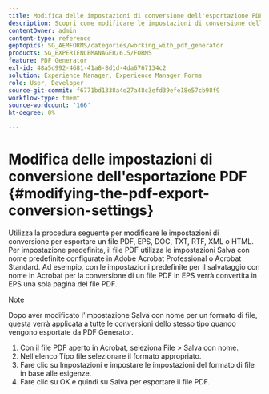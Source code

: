 ```yaml
---
title: Modifica delle impostazioni di conversione dell'esportazione PDF
description: Scopri come modificare le impostazioni di conversione dell’esportazione PDF.
contentOwner: admin
content-type: reference
geptopics: SG_AEMFORMS/categories/working_with_pdf_generator
products: SG_EXPERIENCEMANAGER/6.5/FORMS
feature: PDF Generator
exl-id: 48a5d992-4681-41a8-8d1d-4da6767134c2
solution: Experience Manager, Experience Manager Forms
role: User, Developer
source-git-commit: f6771bd1338a4e27a48c3efd39efe18e57cb98f9
workflow-type: tm+mt
source-wordcount: '166'
ht-degree: 0%

---
```


# Modifica delle impostazioni di conversione dell&#39;esportazione PDF {#modifying-the-pdf-export-conversion-settings}

Utilizza la procedura seguente per modificare le impostazioni di conversione per esportare un file PDF, EPS, DOC, TXT, RTF, XML o HTML. Per impostazione predefinita, il file PDF utilizza le impostazioni Salva con nome predefinite configurate in Adobe Acrobat Professional o Acrobat Standard. Ad esempio, con le impostazioni predefinite per il salvataggio con nome in Acrobat per la conversione di un file PDF in EPS verrà convertita in EPS una sola pagina del file PDF.

>[!NOTE]
>
>Dopo aver modificato l&#39;impostazione Salva con nome per un formato di file, questa verrà applicata a tutte le conversioni dello stesso tipo quando vengono esportate da PDF Generator.

1. Con il file PDF aperto in Acrobat, seleziona File > Salva con nome.
1. Nell&#39;elenco Tipo file selezionare il formato appropriato.
1. Fare clic su Impostazioni e impostare le impostazioni del formato di file in base alle esigenze.
1. Fare clic su OK e quindi su Salva per esportare il file PDF.
